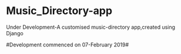 # Music_Directory-app
Under Development-A customised music-directory app,created using Django

#Development commenced on 07-February 2019#
